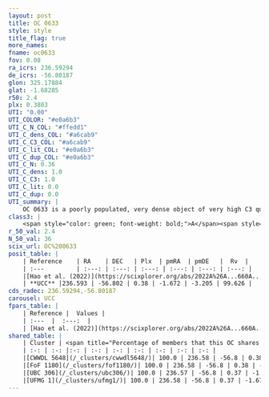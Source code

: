 ```yaml
---
layout: post
title: OC 0633
style: style
title_flag: true
more_names: 
fname: oc0633
fov: 0.08
ra_icrs: 236.59294
de_icrs: -56.80187
glon: 325.17884
glat: -1.68285
r50: 2.4
plx: 0.3803
UTI: "0.00"
UTI_COLOR: "#e0a6b3"
UTI_C_N_COL: "#ffedd1"
UTI_C_dens_COL: "#a6cab9"
UTI_C_C3_COL: "#a6cab9"
UTI_C_lit_COL: "#e0a6b3"
UTI_C_dup_COL: "#e0a6b3"
UTI_C_N: 0.36
UTI_C_dens: 1.0
UTI_C_C3: 1.0
UTI_C_lit: 0.0
UTI_C_dup: 0.0
UTI_summary: |
    OC 0633 is a poorly populated, very dense object of very high C3 quality. It was recently reported in the literature.<br><br><span style="color: #99180f; font-weight: bold;">Warning: </span>This is very likely a duplicate object, which shares a large percentage of members with at least one previously reported entry.
class3: |
    <span style="color: green; font-weight: bold;">A</span><span style="color: green; font-weight: bold;">A</span>
r_50_val: 2.4
N_50_val: 36
scix_url: OC%200633
posit_table: |
    | Reference    | RA    | DEC   | Plx  | pmRA  | pmDE   |  Rv  |
    | :---         | :---: | :---: | :---: | :---: | :---: | :---: |
    |[Hao et al. (2022)](https://scixplorer.org/abs/2022A%26A...660A...4H) | 236.601 | -56.802 | 0.385 | -1.678 | -3.191 | -- |
    | **UCC** |236.593 | -56.802 | 0.38 | -1.672 | -3.205 | 99.626 | 
cds_radec: 236.59294,-56.80187
carousel: UCC
fpars_table: |
    | Reference |  Values |
    | :---  |  :---:  |
    | [Hao et al. (2022)](https://scixplorer.org/abs/2022A%26A...660A...4H) | `AG=1.62, age=7.7, Z=0.02` |
shared_table: |
    | Cluster | <span title="Percentage of members that this OC shares with the ones listed">%</span>   | RA   | DEC   | Plx   | pmRA  | pmDE  | Rv | UTI |
    | :-: | :-: |:-: | :-: | :-: | :-: | :-: | :-: | :-: |
    |[CWWDL 5648](/_clusters/cwwdl5648/)| 100.0 | 236.58 | -56.8 | 0.38 | -1.68 | -3.22 | -43.58 |0.0 |
    |[FoF 1180](/_clusters/fof1180/)| 100.0 | 236.58 | -56.8 | 0.38 | -1.68 | -3.22 | -45.53 |0.0 |
    |[UBC 306](/_clusters/ubc306/)| 100.0 | 236.57 | -56.8 | 0.37 | -1.69 | -3.22 | -43.62 |0.12 |
    |[UFMG 1](/_clusters/ufmg1/)| 100.0 | 236.58 | -56.8 | 0.37 | -1.67 | -3.23 | -43.98 |0.7 |
---
```

